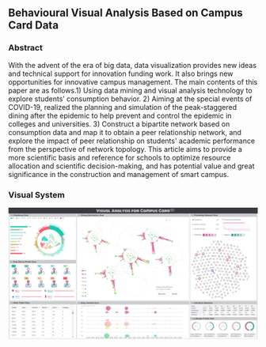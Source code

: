## Behavioural Visual Analysis Based on Campus Card Data

### Abstract
 With the advent of the era of big data, data visualization provides new ideas and technical support for innovation funding work. It also brings new opportunities for innovative campus management. The main contents of this paper are as follows.1) Using data mining and visual analysis technology to explore students’ consumption behavior. 2) Aiming at the special events of COVID-19, realized the planning and simulation of the peak-staggered dining after the epidemic to help prevent and control the epidemic in colleges and universities. 3) Construct a bipartite network based on consumption data and map it to obtain a peer relationship network, and explore the impact of peer relationship on students' academic performance from the perspective of network topology. This article aims to provide a more scientific basis and reference for schools to optimize resource allocation and scientific decision-making, and has potential value and great significance in the construction and management of smart campus.

### Visual System

 ![](assets/images/系统界面.png)

